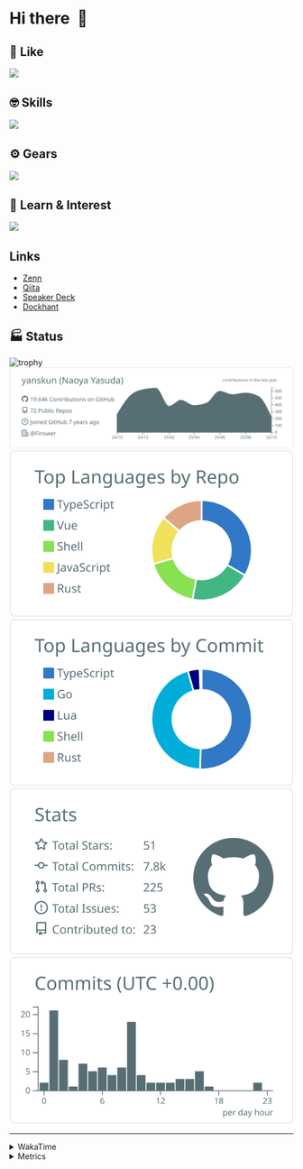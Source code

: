# Hi there&nbsp; :wave:

## 💌 Like
<img src="https://go-skill-icons.vercel.app/api/icons?i=github" />

## 🤓 Skills
<img src="https://go-skill-icons.vercel.app/api/icons?i=js,ts,vue,nuxtjs,react,nextjs,go,lua,git" />

## ⚙️ Gears
<img src="https://go-skill-icons.vercel.app/api/icons?i=neovim,vscode,githubcopilot,alacritty,tmux" />

## 📖 Learn & Interest
<img src="https://go-skill-icons.vercel.app/api/icons?i=rust,deno,css,zig,playwright,githubactions,storybook,netlify,eslint" />

## Links
- [Zenn](https://zenn.dev/yanskun)
- [Qiita](https://qiita.com/yanskun)
- [Speaker Deck](https://speakerdeck.com/yanskun)
- [Dockhant](https://www.dockhunt.com/users/yanskun)

<!-- https://github.com/ryo-ma/github-profile-trophy -->

## 🏭 Status

<img src="https://github-profile-trophy.vercel.app/?username=yanskun&theme=onedark&row=1" alt="trophy">

<!-- https://github.com/vn7n24fzkq/github-profile-summary-cards -->
<picture>
  <source media="(prefers-color-scheme: dark)" srcset="https://raw.githubusercontent.com/yanskun/yanskun/master/profile-summary-card-output/nord_dark/0-profile-details.svg">
 <img src="https://raw.githubusercontent.com/yanskun/yanskun/master/profile-summary-card-output/default/0-profile-details.svg">
</picture>
<br>
<picture>
  <source media="(prefers-color-scheme: dark)" srcset="https://raw.githubusercontent.com/yanskun/yanskun/master/profile-summary-card-output/nord_dark/1-repos-per-language.svg">
 <img src="https://raw.githubusercontent.com/yanskun/yanskun/master/profile-summary-card-output/default/1-repos-per-language.svg">
</picture>
<picture>
  <source media="(prefers-color-scheme: dark)" srcset="https://raw.githubusercontent.com/yanskun/yanskun/master/profile-summary-card-output/nord_dark/2-most-commit-language.svg">
 <img src="https://raw.githubusercontent.com/yanskun/yanskun/master/profile-summary-card-output/default/2-most-commit-language.svg">
</picture>
<br>
<picture>
  <source media="(prefers-color-scheme: dark)" srcset="https://raw.githubusercontent.com/yanskun/yanskun/master/profile-summary-card-output/nord_dark/3-stats.svg">
 <img src="https://raw.githubusercontent.com/yanskun/yanskun/master/profile-summary-card-output/default/3-stats.svg">
</picture>
<picture>
  <source media="(prefers-color-scheme: dark)" srcset="https://raw.githubusercontent.com/yanskun/yanskun/master/profile-summary-card-output/nord_dark/4-productive-time.svg">
 <img src="https://raw.githubusercontent.com/yanskun/yanskun/master/profile-summary-card-output/default/4-productive-time.svg">
</picture>

---

<details>
  <summary>WakaTime</summary>
<!--START_SECTION:waka-->
![Code Time](http://img.shields.io/badge/Code%20Time-2%2C796%20hrs%2011%20mins-blue)

**🐱 My GitHub Data** 

> 📦 157.8 kB Used in GitHub's Storage 
 > 
> 🏆 4,886 Contributions in the Year 2025
 > 
> 💼 Opted to Hire
 > 
> 📜 133 Public Repositories 
 > 
> 🔑 6 Private Repositories 
 > 
**I'm an Early 🐤** 

```text
🌞 Morning                13282 commits       ████░░░░░░░░░░░░░░░░░░░░░   15.98 % 
🌆 Daytime                48723 commits       ███████████████░░░░░░░░░░   58.61 % 
🌃 Evening                17501 commits       █████░░░░░░░░░░░░░░░░░░░░   21.05 % 
🌙 Night                  3618 commits        █░░░░░░░░░░░░░░░░░░░░░░░░   04.35 % 
```
📅 **I'm Most Productive on Tuesday** 

```text
Monday                   12978 commits       ████░░░░░░░░░░░░░░░░░░░░░   15.61 % 
Tuesday                  17620 commits       █████░░░░░░░░░░░░░░░░░░░░   21.20 % 
Wednesday                16858 commits       █████░░░░░░░░░░░░░░░░░░░░   20.28 % 
Thursday                 15596 commits       █████░░░░░░░░░░░░░░░░░░░░   18.76 % 
Friday                   15055 commits       █████░░░░░░░░░░░░░░░░░░░░   18.11 % 
Saturday                 2099 commits        █░░░░░░░░░░░░░░░░░░░░░░░░   02.53 % 
Sunday                   2918 commits        █░░░░░░░░░░░░░░░░░░░░░░░░   03.51 % 
```


📊 **This Week I Spent My Time On** 

```text
🕑︎ Time Zone: Asia/Tokyo

💬 Programming Languages: 
TypeScript               17 hrs 3 mins       ███████████████████░░░░░░   74.79 % 
Markdown                 2 hrs 30 mins       ███░░░░░░░░░░░░░░░░░░░░░░   11.00 % 
JSON                     48 mins             █░░░░░░░░░░░░░░░░░░░░░░░░   03.57 % 
YAML                     47 mins             █░░░░░░░░░░░░░░░░░░░░░░░░   03.49 % 
JSON5                    47 mins             █░░░░░░░░░░░░░░░░░░░░░░░░   03.43 % 

🔥 Editors: 
Neovim                   22 hrs 1 min        ████████████████████████░   96.57 % 
VS Code                  46 mins             █░░░░░░░░░░░░░░░░░░░░░░░░   03.43 % 

💻 Operating System: 
Mac                      22 hrs 48 mins      █████████████████████████   100.00 % 
```


 Last Updated on 19/10/2025 05:28:48 UTC
<!--END_SECTION:waka-->
</details>

<details>
  <summary>Metrics</summary>
  <img src="https://github.com/yanskun/yanskun/blob/main/github-metrics.svg" alt="Metrics">
</details>
